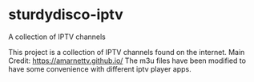 # sturdydisco-iptv
A collection of IPTV channels

This project is a collection of IPTV channels found on the internet. 
Main Credit: https://amarnettv.github.io/
The m3u files have been modified to have some convenience with different iptv player apps. 
